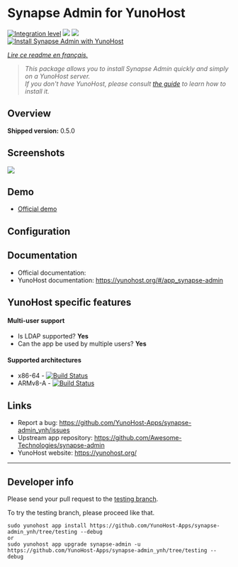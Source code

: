# Synapse Admin for YunoHost

[![Integration level](https://dash.yunohost.org/integration/synapse-admin.svg)](https://dash.yunohost.org/appci/app/synapse-admin) ![](https://ci-apps.yunohost.org/ci/badges/synapse-admin.status.svg) ![](https://ci-apps.yunohost.org/ci/badges/synapse-admin.maintain.svg)  
[![Install Synapse Admin with YunoHost](https://install-app.yunohost.org/install-with-yunohost.png)](https://install-app.yunohost.org/?app=synapse-admin)

*[Lire ce readme en français.](./README_fr.md)*

> *This package allows you to install Synapse Admin quickly and simply on a YunoHost server.  
If you don't have YunoHost, please consult [the guide](https://yunohost.org/#/install) to learn how to install it.*

## Overview

**Shipped version:** 0.5.0

## Screenshots

![](https://raw.githubusercontent.com/Awesome-Technologies/synapse-admin/master/screenshots.jpg)

## Demo

* [Official demo]()

## Configuration

## Documentation

 * Official documentation: 
 * YunoHost documentation: https://yunohost.org/#/app_synapse-admin

## YunoHost specific features

#### Multi-user support

* Is LDAP supported? **Yes**
* Can the app be used by multiple users? **Yes**

#### Supported architectures

* x86-64 - [![Build Status](https://ci-apps.yunohost.org/ci/logs/synapse-admin%20%28Apps%29.svg)](https://ci-apps.yunohost.org/ci/apps/synapse-admin/)
* ARMv8-A - [![Build Status](https://ci-apps-arm.yunohost.org/ci/logs/synapse-admin%20%28Apps%29.svg)](https://ci-apps-arm.yunohost.org/ci/apps/synapse-admin/)

## Links

 * Report a bug: https://github.com/YunoHost-Apps/synapse-admin_ynh/issues
 * Upstream app repository: https://github.com/Awesome-Technologies/synapse-admin
 * YunoHost website: https://yunohost.org/

---

## Developer info

Please send your pull request to the [testing branch](https://github.com/YunoHost-Apps/synapse-admin_ynh/tree/testing).

To try the testing branch, please proceed like that.
```
sudo yunohost app install https://github.com/YunoHost-Apps/synapse-admin_ynh/tree/testing --debug
or
sudo yunohost app upgrade synapse-admin -u https://github.com/YunoHost-Apps/synapse-admin_ynh/tree/testing --debug
```
